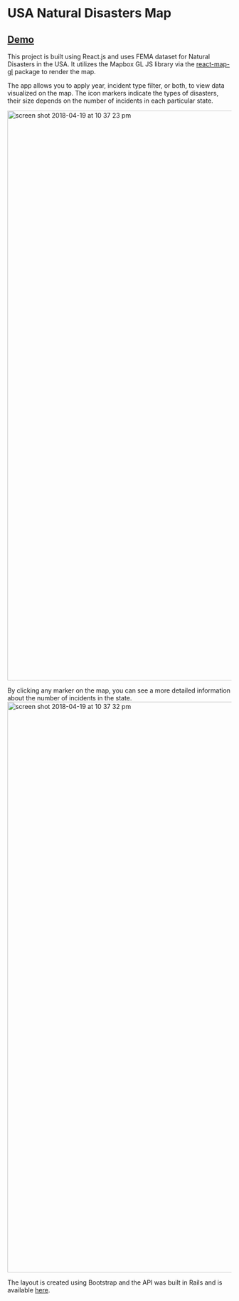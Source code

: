 # USA Natural Disasters Map 
## [Demo](https://natural-disasters.herokuapp.com/)

This project is built using React.js and uses FEMA dataset for Natural Disasters in the USA.
It utilizes the Mapbox GL JS library via the [react-map-gl](https://github.com/uber/react-map-gl) package to render the map. 

The app allows you to apply year, incident type filter, or both, to view data visualized on the map. The icon markers indicate the types of disasters, their size depends on the number of incidents in each particular state. 

<img width="1278" alt="screen shot 2018-04-19 at 10 37 23 pm" src="https://user-images.githubusercontent.com/16231307/39032683-69c7bd56-4423-11e8-91b7-f47696a03318.png">

By clicking any marker on the map, you can see a more detailed information about the number of incidents in the state. 
<img width="1280" alt="screen shot 2018-04-19 at 10 37 32 pm" src="https://user-images.githubusercontent.com/16231307/39032443-5e3b3720-4422-11e8-9c0b-e7f0944f823f.png">

The layout is created using Bootstrap and the API was built in Rails and is available [here](https://natural-disasters-api.herokuapp.com/api/disasters).
